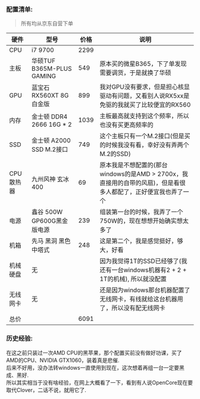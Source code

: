 ### 配置清单:
> 所有均从京东自营下单  

硬件|型号|价格|说明
-|-|-|-
CPU | i7 9700 | 2299
主板 | 华硕TUF B365M-PLUS GAMING | 549 | 原本买的微星B365，下了单发现需要调货，于是就换了华硕
GPU | 蓝宝石RX560XT 8G 白金版 | 899 | 我对GPU没有要求，但是担心核显驱动有问题，又看别人说RX5xx是免驱的我就买了比较便宜的RX560
内存 | 金士顿 DDR4 2666 16G * 2 | 1039 | 主板最高就支持到这个频率，所以也没有买更高频率的
SSD | 金士顿 A2000 SSD M.2接口 | 749 | 这个主板只有一个M.2接口(但是买的时候我没有看，幸好没有弄两个M.2的SSD)
CPU散热器 | 九州风神 玄冰400 | 69 | 原本我是不想配置的(那台windows的是AMD > 2700x，我直接用的自带的风扇)，但是看很多人都配了，正好便宜我也弄了一个
电源 | 鑫谷 500W GP600G黑金版电源 | 239 | 组装第一台的时候，我弄了一个750W的，现在想想开始确实想太多了
机箱 | 先马 黑洞 黑色 中塔式 | 248 | 这是第二个，我是感觉挺好，够大，好看
机械硬盘 | 无 | | 因为我觉得1T的SSD已经够了(我还有一台windows机器有2 + 2 + 1T的机械), 所以就没配置
无线网卡 | 无 | | 还是因为windows那台机器配置了无线网卡，有线就给这台机器用了，所以没有配无线网卡
总价 | | 6091

### 历史经验:

在这之前只装过一次AMD CPU的黑苹果，那个配置买前没有做好功课，买了AMD的CPU、NVIDIA GTX1060，装着真是悲催.  
后来不好用，没办法转windows一直使用到现在，这次想着再组一台一定要黑成、黑好.  
所以其实相当于没有啥经验，在网上大概看了一下，看到有人说OpenCore现在要取代Clover，二话不说，就用它了.  
